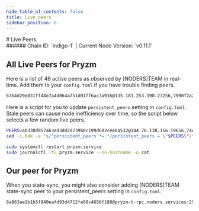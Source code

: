 ```yaml
---
hide_table_of_contents: false
title: Live peers
sidebar_position: 6
---
```


<div class="h1-with-icon icon-pryzm">
# Live Peers
</div>
###### Chain ID: `indigo-1` | Current Node Version: `v0.11.1`

## All Live Peers for Pryzm
Here is a list of 49 active peers as observed by [NODERS]TEAM in real-time. Add them to your `config.toml` if you have trouble finding peers.

```bash
6764d29e831ff44e7a4d064a751d01ff6ac3a916@135.181.253.198:23256,7990f2a25cf5d680fdb67c309ee25a887c6ae5bb@144.91.95.47:23256,9d0949c6b1fb336929f5586cb14c43cdf2c0d7f1@178.18.249.144:23256,b07d6a3f53406fa4daac603dfc3a5a7930d0a875@38.242.213.78:23256,d9d78c88027120fcb76598678f892bd741184527@2a12:23256,13ee12b49e66c0e276832b75925990111eb87b09@45.85.146.112:23256,922201790d5477b94c4e806c99edcfed5cbdb4d9@31.169.73.194:28656,a5f5bd1c3cdd1d29623e23ec74474f9abe5de9dc@2a01:31656,dde1ab3e6ddf8b7d3a5fe3cbadb49cdb847476a8@167.86.105.234:23256,74e4f43da871d5d5c9191ab06c5701c66d47df79@185.241.151.90:23256,dbba26ca88716f2258b325909c9dce3b344458bf@75.119.148.11:23256,ab338d957ab3ed3dd2d739b0c199d682cee0a532@144.76.138.156:19656,6ad6690b0dd05320f33aac344a2a95e3aaad2b59@62.195.206.235:41656,7d400ceda45816922cf4fe050908715af697407b@5.75.129.105:41656,5c2a752c9b1952dbed075c56c600c3a79b58c395@195.3.220.54:27406,4abc5ac5972d18ccbafe81b4eae80611d765e537@161.97.72.146:23256,8e79085bd9aa6ed609e625625952d001e3188f69@65.109.124.51:22656,126b124414b2b840b50b3e77d229e282932552e5@209.145.60.68:23256,fe56563fdef39847d5a4298e25c4599ec4a19338@62.171.164.138:23256,e5dfa3e2e4c115d1aafc0ace238a71dc86458613@78.46.79.238:19656,b11b071040de866789d3cb5ac04e76a3cc37bb46@94.72.112.104:23256,ac00895655fa96c385c278e98363c95641783697@75.119.154.124:27656,be9cd875e47e07177785aed23ad08f9ebf6b6b23@24.133.220.113:31656,2f9e5aaa725f9eea0d4d97486e95aa579177a433@94.72.120.58:23256,8f0078e85818d80fcd79392b59da20f8da3ed286@161.97.76.106:23256,30a578f6c1934fbb12fa5a0ea261c933955a91ff@213.199.54.236:23256,5fc9e240060beddc4b1ba862ae6fc3fbddd07fed@109.199.101.125:23256,7e33da7623a7f5a2ebcc0249fe1336ba6c839594@178.162.165.151:26656,1aeb2ea459879a0f2cc5f2907af7bd5a7ab9bd9b@65.109.113.233:24856,3e10c7951be9511d718b088e99e0544b2bf58430@144.91.125.103:23256,76891520ba0bdab0d57c878cdc6d64c5034851cd@45.119.82.169:26656,0d73b04d22a3c75b8a4fec092a85332ef3304c37@198.84.219.54:23256,774a1cfc679b31434a6cf68334483da48548d61c@173.249.10.91:23256,8bdbe9d04ceedfdfc1404d1a86683c9951051f23@65.108.70.23:26656,89f6a47c6befc303e460886e4c4a10039119e961@15.204.220.126:26656,9bdf5e81962872e22df88e5d0298731e5256977a@135.125.97.162:24856,be464badd36b959fa2ce84a3d65fabd1e3774f84@144.217.68.182:24856,e5c6d289cf5c3e19ac8ed7bab5930550d18e859e@84.247.191.142:23256,7812c4513e7381ca68594625f4f2019332cd8a03@161.97.152.96:23256,49dac8de6748c77dbde7989a858df56603bf6aae@51.91.215.27:26656,f9e846c6d0b5ed37506a6842e30c343980efb7c1@167.86.116.58:23256,9f7bd3853d0dbf8e73352d8ab8d42f945b6c4337@37.27.59.71:24856,d55200188c7a60d574f7d9eaf52807bd61de5d3a@94.72.99.55:23256,fe8f24e8ec172909fd911f6da0d641032c973a79@187.109.101.27:23256,c39e17773ef663870fa4e4192d4138c4175aa16d@207.180.210.99:23256,19968a296c845d9316abf2f7fe30bf6fc3f57aab@109.199.100.40:23256,a1b8df20aa6fac17487cebd41603dfea79e4458e@95.217.148.219:26656,fbfd48af73cd1f6de7f9102a0086ac63f46fb911@65.108.231.124:41656,56323e473f8e6760d53c5b2cfe820b950e1be79c@93.190.8.118:41656
```

Here is a script for you to update `persistent_peers` setting in `config.toml`. Stale peers can cause node inefficiency over time, so the script below selects a few random live peers.

```bash
PEERS=ab338d957ab3ed3dd2d739b0c199d682cee0a532@144.76.138.156:19656,74e4f43da871d5d5c9191ab06c5701c66d47df79@185.241.151.90:23256,4abc5ac5972d18ccbafe81b4eae80611d765e537@161.97.72.146:23256,19968a296c845d9316abf2f7fe30bf6fc3f57aab@109.199.100.40:23256,8e79085bd9aa6ed609e625625952d001e3188f69@65.109.124.51:22656
sed -i.bak -e "s/^persistent_peers *=.*/persistent_peers = \"$PEERS\"/" ~/.pryzm/config/config.toml

sudo systemctl restart pryzm.service
sudo journalctl -fu pryzm.service --no-hostname -o cat
```

## Our peer for Pryzm
When you state-sync, you might also consider adding [NODERS]TEAM state-sync peer to your persistent_peers setting in `config.toml`.

```bash
8a863ae1b1b5f840eafd93d4712fe88c4656f188@pryzm-t-rpc.noders.services:25656
```